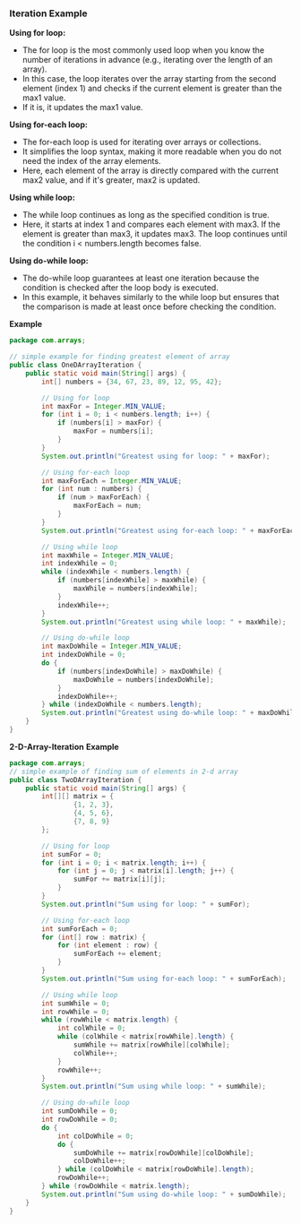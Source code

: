 ### Iteration Example

**Using for loop:**
- The for loop is the most commonly used loop when you know the number of iterations in advance (e.g., iterating over the length of an array).
- In this case, the loop iterates over the array starting from the second element (index 1) and checks if the current element is greater than the max1 value.
- If it is, it updates the max1 value.

**Using for-each loop:**
- The for-each loop is used for iterating over arrays or collections.
- It simplifies the loop syntax, making it more readable when you do not need the index of the array elements.
- Here, each element of the array is directly compared with the current max2 value, and if it's greater, max2 is updated.

**Using while loop:**
- The while loop continues as long as the specified condition is true.
- Here, it starts at index 1 and compares each element with max3. If the element is greater than max3, it updates max3. The loop continues until the condition i < numbers.length becomes false.

**Using do-while loop:**
- The do-while loop guarantees at least one iteration because the condition is checked after the loop body is executed.
- In this example, it behaves similarly to the while loop but ensures that the comparison is made at least once before checking the condition.

**Example**
```java
package com.arrays;

// simple example for finding greatest element of array
public class OneDArrayIteration {
    public static void main(String[] args) {
        int[] numbers = {34, 67, 23, 89, 12, 95, 42};

        // Using for loop
        int maxFor = Integer.MIN_VALUE;
        for (int i = 0; i < numbers.length; i++) {
            if (numbers[i] > maxFor) {
                maxFor = numbers[i];
            }
        }
        System.out.println("Greatest using for loop: " + maxFor);

        // Using for-each loop
        int maxForEach = Integer.MIN_VALUE;
        for (int num : numbers) {
            if (num > maxForEach) {
                maxForEach = num;
            }
        }
        System.out.println("Greatest using for-each loop: " + maxForEach);

        // Using while loop
        int maxWhile = Integer.MIN_VALUE;
        int indexWhile = 0;
        while (indexWhile < numbers.length) {
            if (numbers[indexWhile] > maxWhile) {
                maxWhile = numbers[indexWhile];
            }
            indexWhile++;
        }
        System.out.println("Greatest using while loop: " + maxWhile);

        // Using do-while loop
        int maxDoWhile = Integer.MIN_VALUE;
        int indexDoWhile = 0;
        do {
            if (numbers[indexDoWhile] > maxDoWhile) {
                maxDoWhile = numbers[indexDoWhile];
            }
            indexDoWhile++;
        } while (indexDoWhile < numbers.length);
        System.out.println("Greatest using do-while loop: " + maxDoWhile);
    }
}
```

**2-D-Array-Iteration**
**Example**
```java
package com.arrays;
// simple example of finding sum of elements in 2-d array
public class TwoDArrayIteration {
    public static void main(String[] args) {
        int[][] matrix = {
                {1, 2, 3},
                {4, 5, 6},
                {7, 8, 9}
        };

        // Using for loop
        int sumFor = 0;
        for (int i = 0; i < matrix.length; i++) {
            for (int j = 0; j < matrix[i].length; j++) {
                sumFor += matrix[i][j];
            }
        }
        System.out.println("Sum using for loop: " + sumFor);

        // Using for-each loop
        int sumForEach = 0;
        for (int[] row : matrix) {
            for (int element : row) {
                sumForEach += element;
            }
        }
        System.out.println("Sum using for-each loop: " + sumForEach);

        // Using while loop
        int sumWhile = 0;
        int rowWhile = 0;
        while (rowWhile < matrix.length) {
            int colWhile = 0;
            while (colWhile < matrix[rowWhile].length) {
                sumWhile += matrix[rowWhile][colWhile];
                colWhile++;
            }
            rowWhile++;
        }
        System.out.println("Sum using while loop: " + sumWhile);

        // Using do-while loop
        int sumDoWhile = 0;
        int rowDoWhile = 0;
        do {
            int colDoWhile = 0;
            do {
                sumDoWhile += matrix[rowDoWhile][colDoWhile];
                colDoWhile++;
            } while (colDoWhile < matrix[rowDoWhile].length);
            rowDoWhile++;
        } while (rowDoWhile < matrix.length);
        System.out.println("Sum using do-while loop: " + sumDoWhile);
    }
}
```
